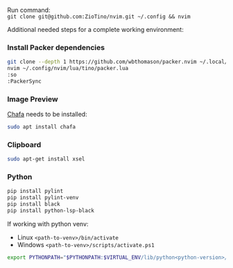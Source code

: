 Run command:  
`git clone git@github.com:ZioTino/nvim.git ~/.config && nvim`

Additional needed steps for a complete working environment:

### Install Packer dependencies
```bash
git clone --depth 1 https://github.com/wbthomason/packer.nvim ~/.local/share/nvim/site/pack/packer/start/packer.nvim
nvim ~/.config/nvim/lua/tino/packer.lua
:so
:PackerSync
```

### Image Preview
[Chafa](https://hpjansson.org/chafa/download/) needs to be installed:

```bash
sudo apt install chafa
```

### Clipboard

```bash
sudo apt-get install xsel
```

### Python

```bash
pip install pylint
pip install pylint-venv
pip install black
pip install python-lsp-black
```
If working with python venv:  
- Linux `<path-to-venv>/bin/activate`  
- Windows `<path-to-venv>/scripts/activate.ps1`  
```bash
export PYTHONPATH="$PYTHONPATH:$VIRTUAL_ENV/lib/python<python-version>/site-packages"
```
